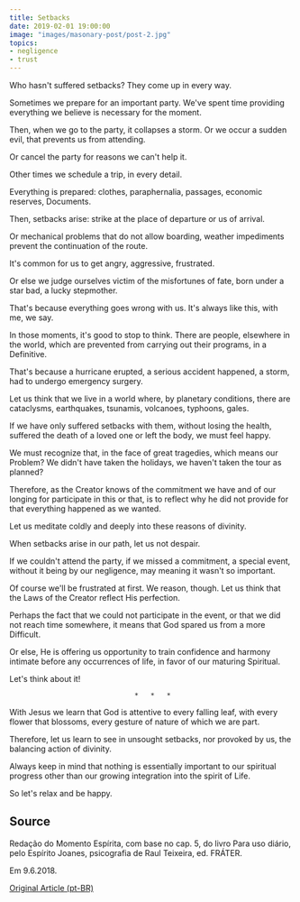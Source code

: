 ```yaml
---
title: Setbacks
date: 2019-02-01 19:00:00
image: "images/masonary-post/post-2.jpg"
topics: 
- negligence
- trust
---
```


Who hasn't suffered setbacks? They come up in every way.

Sometimes we prepare for an important party. We've spent time
providing everything we believe is necessary for the moment.

Then, when we go to the party, it collapses a storm. Or we occur a sudden evil,
that prevents us from attending.

Or cancel the party for reasons we can't help it.

Other times we schedule a trip, in every detail.

Everything is prepared: clothes, paraphernalia, passages, economic reserves,
Documents.

Then, setbacks arise: strike at the place of departure or us of arrival.

Or mechanical problems that do not allow boarding, weather impediments
prevent the continuation of the route.

It's common for us to get angry, aggressive, frustrated.

Or else we judge ourselves victim of the misfortunes of fate, born under a star
bad, a lucky stepmother.

That's because everything goes wrong with us. It's always like this, with me, we say.

In those moments, it's good to stop to think. There are people, elsewhere in the
world, which are prevented from carrying out their programs, in a
Definitive.

That's because a hurricane erupted, a serious accident happened, a
storm, had to undergo emergency surgery.

Let us think that we live in a world where, by planetary conditions, there are
cataclysms, earthquakes, tsunamis, volcanoes, typhoons, gales.

If we have only suffered setbacks with them, without losing the
health, suffered the death of a loved one or left the body, we must
feel happy.

We must recognize that, in the face of great tragedies, which means our
Problem? We didn't have taken the holidays, we haven't taken the tour
as planned?

Therefore, as the Creator knows of the commitment we have and of our longing for
participate in this or that, is to reflect why he did not provide for
that everything happened as we wanted.

Let us meditate coldly and deeply into these reasons of divinity.

When setbacks arise in our path, let us not despair.

If we couldn't attend the party, if we missed a commitment, a
special event, without it being by our negligence, may
meaning it wasn't so important.

Of course we'll be frustrated at first. We reason, though.
Let us think that the Laws of the Creator reflect His perfection.

Perhaps the fact that we could not participate in the event, or that we did not reach
time somewhere, it means that God spared us from a more
Difficult.

Or else, He is offering us opportunity to train confidence and harmony
intimate before any occurrences of life, in favor of our maturing
Spiritual.

Let's think about it!

                                   *   *   *

With Jesus we learn that God is attentive to every falling leaf, with every flower that
blossoms, every gesture of nature of which we are part.

Therefore, let us learn to see in unsought setbacks, nor provoked by
us, the balancing action of divinity.

Always keep in mind that nothing is essentially important to our
spiritual progress other than our growing integration into the spirit of
Life.

So let's relax and be happy.

## Source
Redação do Momento Espírita, com base no cap. 5,
do livro Para uso diário, pelo Espírito Joanes, psicografia
de Raul Teixeira, ed. FRÁTER.

Em 9.6.2018.

 
[Original Article (pt-BR)](http://momento.com.br/pt/ler_texto.php?id=5446)
